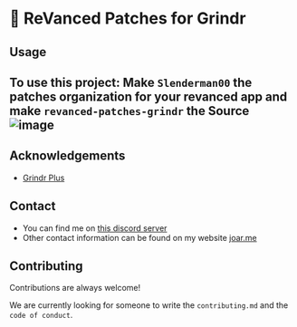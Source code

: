 # 🤙 ReVanced Patches for Grindr



## Usage

To use this project:
Make ```Slenderman00``` the patches organization for your revanced app and make ```revanced-patches-grindr``` the Source
![image](https://i.imgur.com/f9Y9S4l.png)
---



## Acknowledgements

 - [Grindr Plus](https://github.com/ElJaviLuki/GrindrPlus)

## Contact
- You can find me on [this discord server](https://discord.gg/SPb6Kc7S4C)
- Other contact information can be found on my website [joar.me](https://joar.me)
## Contributing

Contributions are always welcome!

We are currently looking for someone to write the `contributing.md` and the `code of conduct`.

